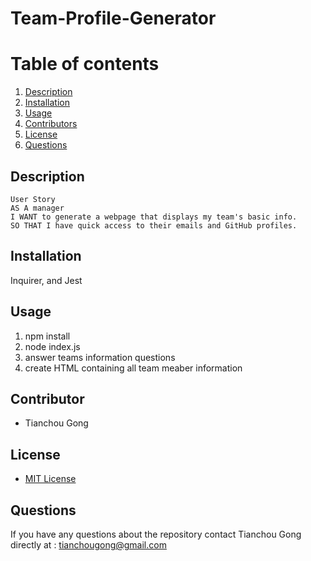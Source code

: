 # Team-Profile-Generator

# Table of contents
1. [Description](#description)
2. [Installation](#installation)
3. [Usage](#usage)
4. [Contributors](#contributor)
5. [License](#license)
6. [Questions](#questions)

## Description
```
User Story
AS A manager
I WANT to generate a webpage that displays my team's basic info.
SO THAT I have quick access to their emails and GitHub profiles.

```
## Installation

Inquirer, and Jest

## Usage
1. npm install
2. node index.js
3. answer teams information questions
4. create HTML containing all team meaber information

## Contributor

* Tianchou Gong

## License
* [MIT License](https://choosealicense.com/licenses/mit/)

## Questions
If you have any questions about the repository contact Tianchou Gong directly at : tianchougong@gmail.com